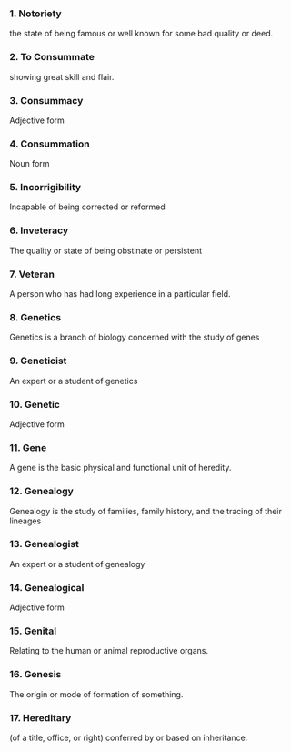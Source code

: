 ### 1. Notoriety

the state of being famous or well known for some bad quality or deed.

### 2. To Consummate

showing great skill and flair.

### 3. Consummacy

Adjective form

### 4. Consummation

Noun form

### 5. Incorrigibility

Incapable of being corrected or reformed

### 6. Inveteracy

The quality or state of being obstinate or persistent

### 7. Veteran

A person who has had long experience in a particular field.

### 8. Genetics

Genetics is a branch of biology concerned with the study of genes

### 9. Geneticist

An expert or a student of genetics

### 10. Genetic

Adjective form

### 11. Gene

A gene is the basic physical and functional unit of heredity.

### 12. Genealogy

Genealogy is the study of families, family history, and the tracing of their lineages

### 13. Genealogist

An expert or a student of genealogy

### 14. Genealogical

Adjective form

### 15. Genital

Relating to the human or animal reproductive organs.

### 16. Genesis

The origin or mode of formation of something.

### 17. Hereditary

(of a title, office, or right) conferred by or based on inheritance.
